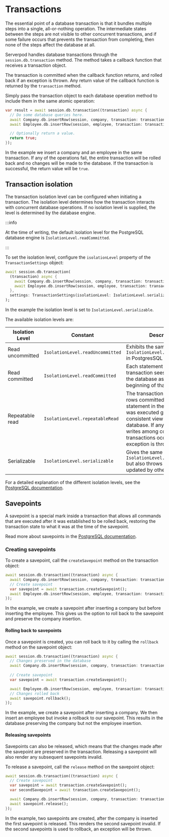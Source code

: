 # Transactions

The essential point of a database transaction is that it bundles multiple steps into a single, all-or-nothing operation. The intermediate states between the steps are not visible to other concurrent transactions, and if some failure occurs that prevents the transaction from completing, then none of the steps affect the database at all.

Serverpod handles database transactions through the `session.db.transaction` method. The method takes a callback function that receives a transaction object. 

The transaction is committed when the callback function returns, and rolled back if an exception is thrown. Any return value of the callback function is returned by the `transaction` method.

Simply pass the transaction object to each database operation method to include them in the same atomic operation:

```dart
var result = await session.db.transaction((transaction) async {
  // Do some database queries here.
  await Company.db.insertRow(session, company, transaction: transaction);
  await Employee.db.insertRow(session, employee, transaction: transaction);

  // Optionally return a value.
  return true;
});
```

In the example we insert a company and an employee in the same transaction. If any of the operations fail, the entire transaction will be rolled back and no changes will be made to the database. If the transaction is successful, the return value will be `true`.

## Transaction isolation

The transaction isolation level can be configured when initiating a transaction. The isolation level determines how the transaction interacts with concurrent database operations. If no isolation level is supplied, the level is determined by the database engine.

:::info

At the time of writing, the default isolation level for the PostgreSQL database engine is `IsolationLevel.readCommitted`.

:::

To set the isolation level, configure the `isolationLevel` property of the `TransactionSettings` object:

```dart
await session.db.transaction(
  (transaction) async {
    await Company.db.insertRow(session, company, transaction: transaction);
    await Employee.db.insertRow(session, employee, transaction: transaction);
  },
  settings: TransactionSettings(isolationLevel: IsolationLevel.serializable),
);
```

In the example the isolation level is set to `IsolationLevel.serializable`.

The available isolation levels are:

| Isolation Level | Constant              | Description |
|-----------------|-----------------------|-------------|
| Read uncommitted | `IsolationLevel.readUncommitted` | Exhibits the same behavior as `IsolationLevel.readCommitted` in PostgresSQL |
| Read committed | `IsolationLevel.readCommitted` | Each statement in the transaction sees a snapshot of the database as of the beginning of that statement. |
| Repeatable read | `IsolationLevel.repeatableRead` | The transaction only observes rows committed before the first statement in the transaction was executed giving a consistent view of the database. If any conflicting writes among concurrent transactions occur, an exception is thrown. |
| Serializable | `IsolationLevel.serializable` | Gives the same guarantees as `IsolationLevel.repeatableRead` but also throws if read rows are updated by other transactions. |

For a detailed explanation of the different isolation levels, see the [PostgreSQL documentation](https://www.postgresql.org/docs/current/transaction-iso.html).

## Savepoints

A savepoint is a special mark inside a transaction that allows all commands that are executed after it was established to be rolled back, restoring the transaction state to what it was at the time of the savepoint.

Read more about savepoints in the [PostgreSQL documentation](https://www.postgresql.org/docs/current/sql-savepoint.html).

### Creating savepoints
To create a savepoint, call the `createSavepoint` method on the transaction object:

```dart
await session.db.transaction((transaction) async {
  await Company.db.insertRow(session, company, transaction: transaction);
  // Create savepoint
  var savepoint = await transaction.createSavepoint();
  await Employee.db.insertRow(session, employee, transaction: transaction);
});
```

In the example, we create a savepoint after inserting a company but before inserting the employee. This gives us the option to roll back to the savepoint and preserve the company insertion.

#### Rolling back to savepoints

Once a savepoint is created, you can roll back to it by calling the `rollback` method on the savepoint object:

```dart
await session.db.transaction((transaction) async {
  // Changes preserved in the database
  await Company.db.insertRow(session, company, transaction: transaction);
  
  // Create savepoint
  var savepoint = await transaction.createSavepoint();

  await Employee.db.insertRow(session, employee, transaction: transaction);
  // Changes rolled back 
  await savepoint.rollback();
});
```

In the example, we create a savepoint after inserting a company. We then insert an employee but invoke a rollback to our savepoint. This results in the database preserving the company but not the employee insertion.

#### Releasing savepoints

Savepoints can also be released, which means that the changes made after the savepoint are preserved in the transaction. Releasing a savepoint will also render any subsequent savepoints invalid.

To release a savepoint, call the `release` method on the savepoint object:

```dart
await session.db.transaction((transaction) async {
  // Create savepoint
  var savepoint = await transaction.createSavepoint();
  var secondSavepoint = await transaction.createSavepoint();

  await Company.db.insertRow(session, company, transaction: transaction);
  await savepoint.release();
});
```

In the example, two savepoints are created, after the company is inserted the first savepoint is released. This renders the second savepoint invalid. If the second savepoints is used to rollback, an exception will be thrown.
